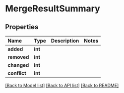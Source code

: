 # MergeResultSummary

## Properties

| Name | Type | Description | Notes |
| :--- | :--- | :--- | :--- |
| **added** | **int** |  |  |
| **removed** | **int** |  |  |
| **changed** | **int** |  |  |
| **conflict** | **int** |  |  |

[\[Back to Model list\]](../#documentation-for-models) [\[Back to API list\]](../#documentation-for-api-endpoints) [\[Back to README\]](../)

